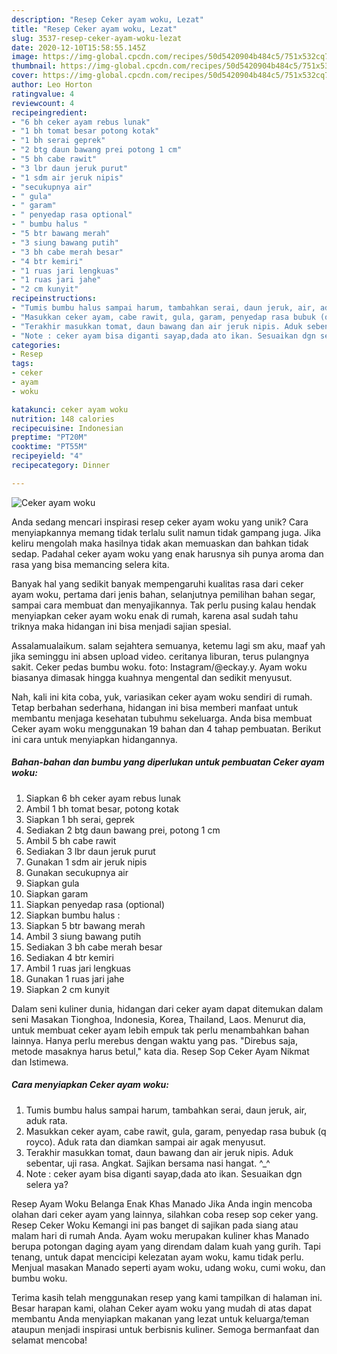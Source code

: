 ```yaml
---
description: "Resep Ceker ayam woku, Lezat"
title: "Resep Ceker ayam woku, Lezat"
slug: 3537-resep-ceker-ayam-woku-lezat
date: 2020-12-10T15:58:55.145Z
image: https://img-global.cpcdn.com/recipes/50d5420904b484c5/751x532cq70/ceker-ayam-woku-foto-resep-utama.jpg
thumbnail: https://img-global.cpcdn.com/recipes/50d5420904b484c5/751x532cq70/ceker-ayam-woku-foto-resep-utama.jpg
cover: https://img-global.cpcdn.com/recipes/50d5420904b484c5/751x532cq70/ceker-ayam-woku-foto-resep-utama.jpg
author: Leo Horton
ratingvalue: 4
reviewcount: 4
recipeingredient:
- "6 bh ceker ayam rebus lunak"
- "1 bh tomat besar potong kotak"
- "1 bh serai geprek"
- "2 btg daun bawang prei potong 1 cm"
- "5 bh cabe rawit"
- "3 lbr daun jeruk purut"
- "1 sdm air jeruk nipis"
- "secukupnya air"
- " gula"
- " garam"
- " penyedap rasa optional"
- " bumbu halus "
- "5 btr bawang merah"
- "3 siung bawang putih"
- "3 bh cabe merah besar"
- "4 btr kemiri"
- "1 ruas jari lengkuas"
- "1 ruas jari jahe"
- "2 cm kunyit"
recipeinstructions:
- "Tumis bumbu halus sampai harum, tambahkan serai, daun jeruk, air, aduk rata."
- "Masukkan ceker ayam, cabe rawit, gula, garam, penyedap rasa bubuk (q royco). Aduk rata dan diamkan sampai air agak menyusut."
- "Terakhir masukkan tomat, daun bawang dan air jeruk nipis. Aduk sebentar, uji rasa. Angkat. Sajikan bersama nasi hangat. ^_^"
- "Note : ceker ayam bisa diganti sayap,dada ato ikan. Sesuaikan dgn selera ya?"
categories:
- Resep
tags:
- ceker
- ayam
- woku

katakunci: ceker ayam woku 
nutrition: 148 calories
recipecuisine: Indonesian
preptime: "PT20M"
cooktime: "PT55M"
recipeyield: "4"
recipecategory: Dinner

---
```



![Ceker ayam woku](https://img-global.cpcdn.com/recipes/50d5420904b484c5/751x532cq70/ceker-ayam-woku-foto-resep-utama.jpg)

Anda sedang mencari inspirasi resep ceker ayam woku yang unik? Cara menyiapkannya memang tidak terlalu sulit namun tidak gampang juga. Jika keliru mengolah maka hasilnya tidak akan memuaskan dan bahkan tidak sedap. Padahal ceker ayam woku yang enak harusnya sih punya aroma dan rasa yang bisa memancing selera kita.

Banyak hal yang sedikit banyak mempengaruhi kualitas rasa dari ceker ayam woku, pertama dari jenis bahan, selanjutnya pemilihan bahan segar, sampai cara membuat dan menyajikannya. Tak perlu pusing kalau hendak menyiapkan ceker ayam woku enak di rumah, karena asal sudah tahu triknya maka hidangan ini bisa menjadi sajian spesial.

Assalamualaikum. salam sejahtera semuanya, ketemu lagi sm aku, maaf yah jika seminggu ini absen upload video. ceritanya liburan, terus pulangnya sakit. Ceker pedas bumbu woku. foto: Instagram/@eckay.y. Ayam woku biasanya dimasak hingga kuahnya mengental dan sedikit menyusut.


Nah, kali ini kita coba, yuk, variasikan ceker ayam woku sendiri di rumah. Tetap berbahan sederhana, hidangan ini bisa memberi manfaat untuk membantu menjaga kesehatan tubuhmu sekeluarga. Anda bisa membuat Ceker ayam woku menggunakan 19 bahan dan 4 tahap pembuatan. Berikut ini cara untuk menyiapkan hidangannya.

<!--inarticleads1-->

##### Bahan-bahan dan bumbu yang diperlukan untuk pembuatan Ceker ayam woku:

1. Siapkan 6 bh ceker ayam rebus lunak
1. Ambil 1 bh tomat besar, potong kotak
1. Siapkan 1 bh serai, geprek
1. Sediakan 2 btg daun bawang prei, potong 1 cm
1. Ambil 5 bh cabe rawit
1. Sediakan 3 lbr daun jeruk purut
1. Gunakan 1 sdm air jeruk nipis
1. Gunakan secukupnya air
1. Siapkan  gula
1. Siapkan  garam
1. Siapkan  penyedap rasa (optional)
1. Siapkan  bumbu halus :
1. Siapkan 5 btr bawang merah
1. Ambil 3 siung bawang putih
1. Sediakan 3 bh cabe merah besar
1. Sediakan 4 btr kemiri
1. Ambil 1 ruas jari lengkuas
1. Gunakan 1 ruas jari jahe
1. Siapkan 2 cm kunyit


Dalam seni kuliner dunia, hidangan dari ceker ayam dapat ditemukan dalam seni Masakan Tionghoa, Indonesia, Korea, Thailand, Laos. Menurut dia, untuk membuat ceker ayam lebih empuk tak perlu menambahkan bahan lainnya. Hanya perlu merebus dengan waktu yang pas. &#34;Direbus saja, metode masaknya harus betul,&#34; kata dia. Resep Sop Ceker Ayam Nikmat dan Istimewa. 

<!--inarticleads2-->

##### Cara menyiapkan Ceker ayam woku:

1. Tumis bumbu halus sampai harum, tambahkan serai, daun jeruk, air, aduk rata.
1. Masukkan ceker ayam, cabe rawit, gula, garam, penyedap rasa bubuk (q royco). Aduk rata dan diamkan sampai air agak menyusut.
1. Terakhir masukkan tomat, daun bawang dan air jeruk nipis. Aduk sebentar, uji rasa. Angkat. Sajikan bersama nasi hangat. ^_^
1. Note : ceker ayam bisa diganti sayap,dada ato ikan. Sesuaikan dgn selera ya?


Resep Ayam Woku Belanga Enak Khas Manado Jika Anda ingin mencoba olahan dari ceker ayam yang lainnya, silahkan coba resep sop ceker yang. Resep Ceker Woku Kemangi ini pas banget di sajikan pada siang atau malam hari di rumah Anda. Ayam woku merupakan kuliner khas Manado berupa potongan daging ayam yang direndam dalam kuah yang gurih. Tapi tenang, untuk dapat mencicipi kelezatan ayam woku, kamu tidak perlu. Menjual masakan Manado seperti ayam woku, udang woku, cumi woku, dan bumbu woku. 

Terima kasih telah menggunakan resep yang kami tampilkan di halaman ini. Besar harapan kami, olahan Ceker ayam woku yang mudah di atas dapat membantu Anda menyiapkan makanan yang lezat untuk keluarga/teman ataupun menjadi inspirasi untuk berbisnis kuliner. Semoga bermanfaat dan selamat mencoba!
